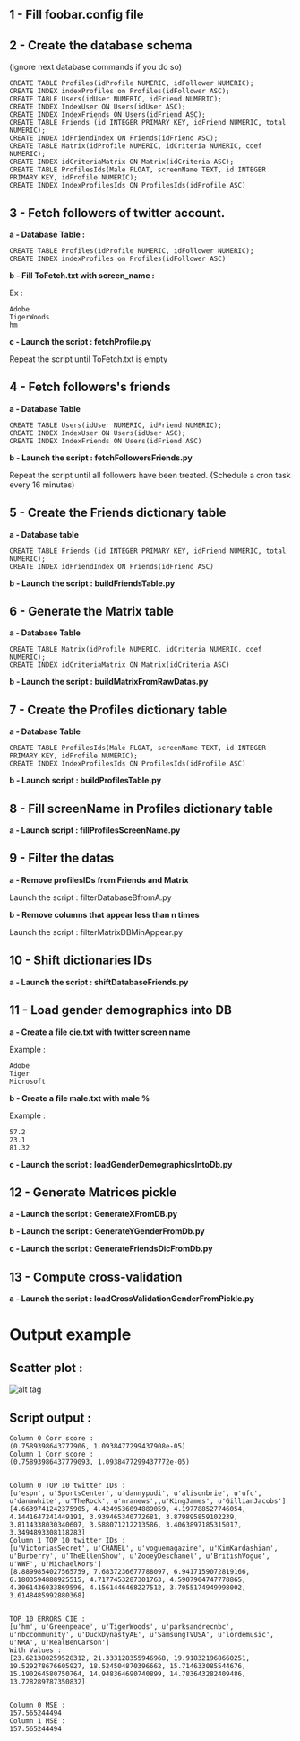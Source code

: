 1 - Fill foobar.config file
----

2 - Create the database schema 
----
(ignore next database commands if you do so)

	CREATE TABLE Profiles(idProfile NUMERIC, idFollower NUMERIC);
	CREATE INDEX indexProfiles on Profiles(idFollower ASC);
	CREATE TABLE Users(idUser NUMERIC, idFriend NUMERIC);
	CREATE INDEX IndexUser ON Users(idUser ASC);
	CREATE INDEX IndexFriends ON Users(idFriend ASC);
	CREATE TABLE Friends (id INTEGER PRIMARY KEY, idFriend NUMERIC, total NUMERIC);
	CREATE INDEX idFriendIndex ON Friends(idFriend ASC);
	CREATE TABLE Matrix(idProfile NUMERIC, idCriteria NUMERIC, coef NUMERIC);
	CREATE INDEX idCriteriaMatrix ON Matrix(idCriteria ASC);
	CREATE TABLE ProfilesIds(Male FLOAT, screenName TEXT, id INTEGER PRIMARY KEY, idProfile NUMERIC);
	CREATE INDEX IndexProfilesIds ON ProfilesIds(idProfile ASC)



3 - Fetch followers of twitter account.
---
**a - Database Table :**
	
	CREATE TABLE Profiles(idProfile NUMERIC, idFollower NUMERIC);
	CREATE INDEX indexProfiles on Profiles(idFollower ASC)

**b - Fill  ToFetch.txt with screen_name :**
	
Ex :

	Adobe
	TigerWoods
	hm

**c - Launch the script : fetchProfile.py**
		
Repeat the script until ToFetch.txt is empty
		

4 - Fetch followers's friends
---
**a - Database Table**
	
	CREATE TABLE Users(idUser NUMERIC, idFriend NUMERIC);
	CREATE INDEX IndexUser ON Users(idUser ASC);
	CREATE INDEX IndexFriends ON Users(idFriend ASC)

**b - Launch the script : fetchFollowersFriends.py**
	
Repeat the script until all followers have been treated. (Schedule a cron task every 16 minutes)
		
5 - Create the Friends dictionary table
---
**a - Database table**

	CREATE TABLE Friends (id INTEGER PRIMARY KEY, idFriend NUMERIC, total NUMERIC);
	CREATE INDEX idFriendIndex ON Friends(idFriend ASC)

**b - Launch the script : buildFriendsTable.py**

6 - Generate the Matrix table
---
**a - Database Table**

	CREATE TABLE Matrix(idProfile NUMERIC, idCriteria NUMERIC, coef NUMERIC);
	CREATE INDEX idCriteriaMatrix ON Matrix(idCriteria ASC)

**b - Launch the script : buildMatrixFromRawDatas.py**
	
7 - Create the Profiles dictionary table
---
**a - Database Table**
	
	CREATE TABLE ProfilesIds(Male FLOAT, screenName TEXT, id INTEGER PRIMARY KEY, idProfile NUMERIC);
	CREATE INDEX IndexProfilesIds ON ProfilesIds(idProfile ASC)

**b - Launch script : buildProfilesTable.py**
	
8 - Fill screenName in Profiles dictionary table
---
**a - Launch script : fillProfilesScreenName.py**
	

9 - Filter the datas
---	
**a - Remove profilesIDs from Friends and Matrix**
	
Launch the script : filterDatabaseBfromA.py
	
**b - Remove columns that appear less than n times**
	
Launch the script : filterMatrixDBMinAppear.py
		
10 - Shift dictionaries IDs
---

**a - Launch the script : shiftDatabaseFriends.py**
	
11 - Load gender demographics into DB
---
**a - Create a file cie.txt with twitter screen name**
	
Example : 

	Adobe
	Tiger
	Microsoft

**b - Create a file male.txt with male %**
	
Example : 

	57.2
	23.1
	81.32

**c - Launch the script : loadGenderDemographicsIntoDb.py**
	
12 - Generate Matrices pickle
---
**a - Launch the script : GenerateXFromDB.py**
	
**b - Launch the script : GenerateYGenderFromDb.py**

**c - Launch the script : GenerateFriendsDicFromDb.py**
	

13 - Compute cross-validation
---
**a - Launch the script : loadCrossValidationGenderFromPickle.py**
	
Output example
=============

Scatter plot :
---
![alt tag](http://imagizer.imageshack.us/v2/640x480q90/842/wu7i.png)

Script output :
---
	Column 0 Corr score : 
	(0.7589398643777906, 1.0938477299437908e-05)
	Column 1 Corr score : 
	(0.75893986437779093, 1.0938477299437772e-05)
	
	
	Column 0 TOP 10 twitter IDs : 
	[u'espn', u'SportsCenter', u'dannypudi', u'alisonbrie', u'ufc', u'danawhite', u'TheRock', u'nranews',,u'KingJames', u'GillianJacobs']
	[4.6639741242375905, 4.4249536094889059, 4.197788527746054, 4.1441647241449191, 3.939465340772681, 3.879895859102239, 3.8114338030340607, 3.588071212213586, 3.4063897185315017, 3.3494893308118283]
	Column 1 TOP 10 twitter IDs : 
	[u'VictoriasSecret', u'CHANEL', u'voguemagazine', u'KimKardashian', u'Burberry', u'TheEllenShow', u'ZooeyDeschanel', u'BritishVogue', u'WWF', u'MichaelKors']
	[8.8899854027565759, 7.6837236677788097, 6.9417159072819166, 6.1803594888925515, 4.7177453287301763, 4.5907904747778865, 4.3061436033869596, 4.1561446468227512, 3.7055174949998002, 3.6148485992880368]
	
	
	TOP 10 ERRORS CIE : 
	[u'hm', u'Greenpeace', u'TigerWoods', u'parksandrecnbc', u'nbccommunity', u'DuckDynastyAE', u'SamsungTVUSA', u'lordemusic', u'NRA', u'RealBenCarson']
	With Values : 
	[23.621380259528312, 21.333128355946968, 19.918321968660251, 19.529278676605927, 18.524504870396662, 15.714633085544676, 15.190264580750764, 14.948364690740899, 14.783643282409486, 13.728289787350832]
	
	
	Column 0 MSE : 
	157.565244494
	Column 1 MSE : 
	157.565244494

